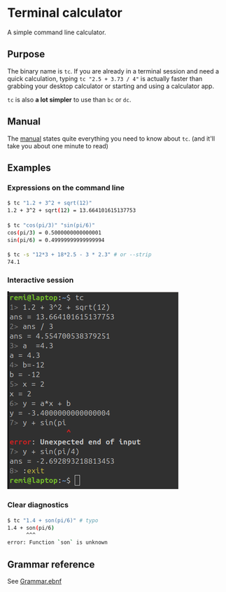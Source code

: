 # Terminal calculator

A simple command line calculator.

## Purpose

The binary name is `tc`.
If you are already in a terminal session and need a quick calculation,
typing `tc "2.5 + 3.73 / 4"` is actually faster than grabbing
your desktop calculator or starting and using a calculator app.

`tc` is also **a lot simpler** to use than `bc` or `dc`.

## Manual

The [manual](./doc/Manual.adoc) states quite everything you need to know about `tc`.
(and it'll take you about one minute to read)

## Examples

### Expressions on the command line

```sh
$ tc "1.2 + 3^2 + sqrt(12)"
1.2 + 3^2 + sqrt(12) = 13.664101615137753

$ tc "cos(pi/3)" "sin(pi/6)"
cos(pi/3) = 0.5000000000000001
sin(pi/6) = 0.49999999999999994

$ tc -s "12*3 + 18*2.5 - 3 * 2.3" # or --strip
74.1
```

### Interactive session

![an interactive session screenshot](./doc/interactive-session.png)

### Clear diagnostics

```sh
$ tc "1.4 + son(pi/6)" # typo
1.4 + son(pi/6)
      ^^^
error: Function `son` is unknown
```

## Grammar reference

See [Grammar.ebnf](./doc/Grammar.ebnf)
